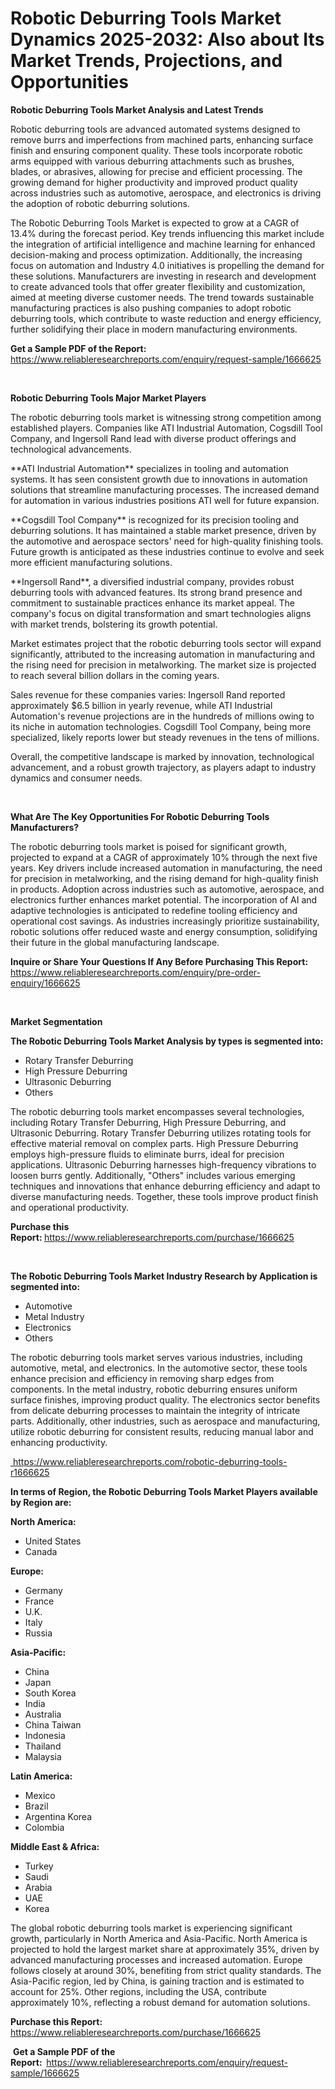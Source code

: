 <p><h1>Robotic Deburring Tools Market Dynamics 2025-2032: Also about Its Market Trends, Projections, and Opportunities</h1></p><p><strong>Robotic Deburring Tools Market Analysis and Latest Trends</strong></p>
<p><p>Robotic deburring tools are advanced automated systems designed to remove burrs and imperfections from machined parts, enhancing surface finish and ensuring component quality. These tools incorporate robotic arms equipped with various deburring attachments such as brushes, blades, or abrasives, allowing for precise and efficient processing. The growing demand for higher productivity and improved product quality across industries such as automotive, aerospace, and electronics is driving the adoption of robotic deburring solutions.</p><p>The Robotic Deburring Tools Market is expected to grow at a CAGR of 13.4% during the forecast period. Key trends influencing this market include the integration of artificial intelligence and machine learning for enhanced decision-making and process optimization. Additionally, the increasing focus on automation and Industry 4.0 initiatives is propelling the demand for these solutions. Manufacturers are investing in research and development to create advanced tools that offer greater flexibility and customization, aimed at meeting diverse customer needs. The trend towards sustainable manufacturing practices is also pushing companies to adopt robotic deburring tools, which contribute to waste reduction and energy efficiency, further solidifying their place in modern manufacturing environments.</p></p>
<p><strong>Get a Sample PDF of the Report:&nbsp;</strong> <a href="https://www.reliableresearchreports.com/enquiry/request-sample/1666625?utm_campaign=2321&utm_medium=2&utm_source=Github&utm_content=ia&utm_term=16042025&utm_id=robotic-deburring-tools">https://www.reliableresearchreports.com/enquiry/request-sample/1666625</a></p>
<p>&nbsp;</p>
<p><strong>Robotic Deburring Tools Major Market Players</strong></p>
<p><p>The robotic deburring tools market is witnessing strong competition among established players. Companies like ATI Industrial Automation, Cogsdill Tool Company, and Ingersoll Rand lead with diverse product offerings and technological advancements.</p><p>**ATI Industrial Automation** specializes in tooling and automation systems. It has seen consistent growth due to innovations in automation solutions that streamline manufacturing processes. The increased demand for automation in various industries positions ATI well for future expansion.</p><p>**Cogsdill Tool Company** is recognized for its precision tooling and deburring solutions. It has maintained a stable market presence, driven by the automotive and aerospace sectors' need for high-quality finishing tools. Future growth is anticipated as these industries continue to evolve and seek more efficient manufacturing solutions.</p><p>**Ingersoll Rand**, a diversified industrial company, provides robust deburring tools with advanced features. Its strong brand presence and commitment to sustainable practices enhance its market appeal. The company's focus on digital transformation and smart technologies aligns with market trends, bolstering its growth potential.</p><p>Market estimates project that the robotic deburring tools sector will expand significantly, attributed to the increasing automation in manufacturing and the rising need for precision in metalworking. The market size is projected to reach several billion dollars in the coming years.</p><p>Sales revenue for these companies varies: Ingersoll Rand reported approximately $6.5 billion in yearly revenue, while ATI Industrial Automation's revenue projections are in the hundreds of millions owing to its niche in automation technologies. Cogsdill Tool Company, being more specialized, likely reports lower but steady revenues in the tens of millions.</p><p>Overall, the competitive landscape is marked by innovation, technological advancement, and a robust growth trajectory, as players adapt to industry dynamics and consumer needs.</p></p>
<p>&nbsp;</p>
<p><strong>What Are The Key Opportunities For Robotic Deburring Tools Manufacturers?</strong></p>
<p><p>The robotic deburring tools market is poised for significant growth, projected to expand at a CAGR of approximately 10% through the next five years. Key drivers include increased automation in manufacturing, the need for precision in metalworking, and the rising demand for high-quality finish in products. Adoption across industries such as automotive, aerospace, and electronics further enhances market potential. The incorporation of AI and adaptive technologies is anticipated to redefine tooling efficiency and operational cost savings. As industries increasingly prioritize sustainability, robotic solutions offer reduced waste and energy consumption, solidifying their future in the global manufacturing landscape.</p></p>
<p><strong>Inquire or Share Your Questions If Any Before Purchasing This Report:</strong> <a href="https://www.reliableresearchreports.com/enquiry/pre-order-enquiry/1666625?utm_campaign=2321&utm_medium=2&utm_source=Github&utm_content=ia&utm_term=16042025&utm_id=robotic-deburring-tools">https://www.reliableresearchreports.com/enquiry/pre-order-enquiry/1666625</a></p>
<p>&nbsp;</p>
<p><strong>Market Segmentation</strong></p>
<p><strong>The Robotic Deburring Tools Market Analysis by types is segmented into:</strong></p>
<p><ul><li>Rotary Transfer Deburring</li><li>High Pressure Deburring</li><li>Ultrasonic Deburring</li><li>Others</li></ul></p>
<p><p>The robotic deburring tools market encompasses several technologies, including Rotary Transfer Deburring, High Pressure Deburring, and Ultrasonic Deburring. Rotary Transfer Deburring utilizes rotating tools for effective material removal on complex parts. High Pressure Deburring employs high-pressure fluids to eliminate burrs, ideal for precision applications. Ultrasonic Deburring harnesses high-frequency vibrations to loosen burrs gently. Additionally, "Others" includes various emerging techniques and innovations that enhance deburring efficiency and adapt to diverse manufacturing needs. Together, these tools improve product finish and operational productivity.</p></p>
<p><strong>Purchase this Report:&nbsp;</strong><a href="https://www.reliableresearchreports.com/purchase/1666625?utm_campaign=2321&utm_medium=2&utm_source=Github&utm_content=ia&utm_term=16042025&utm_id=robotic-deburring-tools">https://www.reliableresearchreports.com/purchase/1666625</a></p>
<p>&nbsp;</p>
<p><strong>The Robotic Deburring Tools Market Industry Research by Application is segmented into:</strong></p>
<p><ul><li>Automotive</li><li>Metal Industry</li><li>Electronics</li><li>Others</li></ul></p>
<p><p>The robotic deburring tools market serves various industries, including automotive, metal, and electronics. In the automotive sector, these tools enhance precision and efficiency in removing sharp edges from components. In the metal industry, robotic deburring ensures uniform surface finishes, improving product quality. The electronics sector benefits from delicate deburring processes to maintain the integrity of intricate parts. Additionally, other industries, such as aerospace and manufacturing, utilize robotic deburring for consistent results, reducing manual labor and enhancing productivity.</p></p>
<p><a href="https://www.reliableresearchreports.com/robotic-deburring-tools-r1666625?utm_campaign=2321&utm_medium=2&utm_source=Github&utm_content=ia&utm_term=16042025&utm_id=robotic-deburring-tools">&nbsp;https://www.reliableresearchreports.com/robotic-deburring-tools-r1666625</a></p>
<p><strong>In terms of Region, the Robotic Deburring Tools Market Players available by Region are:</strong></p>
<p>
    <p> <strong> North America: </strong>
        <ul>
            <li>United States</li>
            <li>Canada</li>
        </ul>
        </p> 
    <p> <strong> Europe: </strong>
        <ul>
            <li>Germany</li>
            <li>France</li>
            <li>U.K.</li>
            <li>Italy</li>
            <li>Russia</li>
        </ul>
        </p> 
    <p> <strong> Asia-Pacific: </strong>
        <ul>
            <li>China</li>
            <li>Japan</li>
            <li>South Korea</li>
            <li>India</li>
            <li>Australia</li>
            <li>China Taiwan</li>
            <li>Indonesia</li>
            <li>Thailand</li>
            <li>Malaysia</li>
        </ul>
        </p> 
    <p> <strong> Latin America: </strong>
        <ul>
            <li>Mexico</li>
            <li>Brazil</li>
            <li>Argentina Korea</li>
            <li>Colombia</li>
        </ul>
        </p> 
    <p> <strong> Middle East & Africa: </strong>
        <ul>
            <li>Turkey</li>
            <li>Saudi</li>
            <li>Arabia</li>
            <li>UAE</li>
            <li>Korea</li>
        </ul>
    </p>
    </p>
<p><p>The global robotic deburring tools market is experiencing significant growth, particularly in North America and Asia-Pacific. North America is projected to hold the largest market share at approximately 35%, driven by advanced manufacturing processes and increased automation. Europe follows closely at around 30%, benefiting from strict quality standards. The Asia-Pacific region, led by China, is gaining traction and is estimated to account for 25%. Other regions, including the USA, contribute approximately 10%, reflecting a robust demand for automation solutions.</p></p>
<p><strong>Purchase this Report: </strong><a href="https://www.reliableresearchreports.com/purchase/1666625?utm_campaign=2321&utm_medium=2&utm_source=Github&utm_content=ia&utm_term=16042025&utm_id=robotic-deburring-tools">https://www.reliableresearchreports.com/purchase/1666625</a></p>
<p>&nbsp;<strong>Get a Sample PDF of the Report:&nbsp;&nbsp;</strong><a href="https://www.reliableresearchreports.com/enquiry/request-sample/1666625?utm_campaign=2321&utm_medium=2&utm_source=Github&utm_content=ia&utm_term=16042025&utm_id=robotic-deburring-tools">https://www.reliableresearchreports.com/enquiry/request-sample/1666625</a></p>
<p><strong></strong></p>
<p><p></p><p></p><p></p></p>